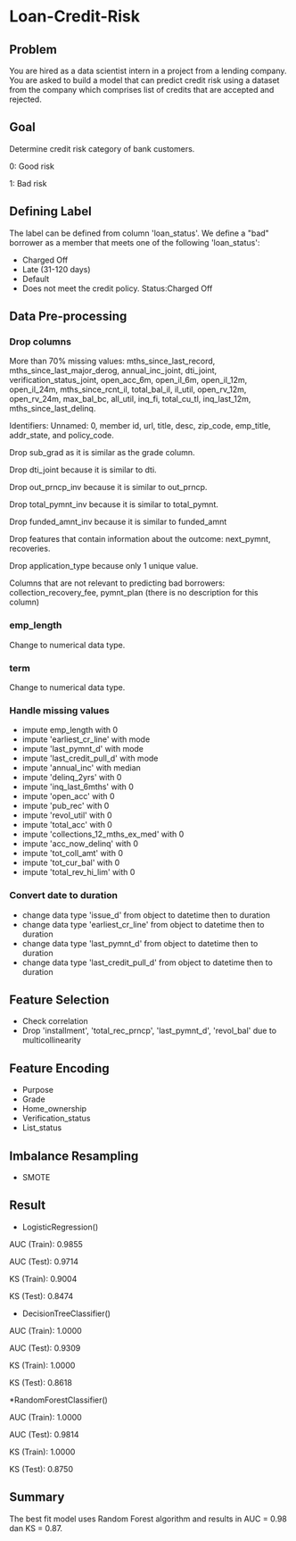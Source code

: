 # Loan-Credit-Risk

## Problem
You are hired as a data scientist intern in a project from a lending company. You are asked to build a model that can predict credit risk using a dataset from the company which comprises list of credits that are accepted and rejected.

## Goal
Determine credit risk category of bank customers.

0: Good risk

1: Bad risk

## Defining Label
The label can be defined from column 'loan_status'.
We define a "bad" borrower as a member that meets one of the following 'loan_status': 
- Charged Off
- Late (31-120 days)
- Default
- Does not meet the credit policy. Status:Charged Off

## Data Pre-processing
### Drop columns

More than 70% missing values: mths_since_last_record, mths_since_last_major_derog, annual_inc_joint, dti_joint, verification_status_joint, open_acc_6m, open_il_6m, open_il_12m, open_il_24m, mths_since_rcnt_il, total_bal_il, il_util, open_rv_12m, open_rv_24m, max_bal_bc, all_util, inq_fi, total_cu_tl, inq_last_12m, mths_since_last_delinq.

Identifiers: Unnamed: 0, member id, url, title, desc, zip_code, emp_title, addr_state, and policy_code.

Drop sub_grad as it is similar as the grade column.

Drop dti_joint because it is similar to dti.

Drop out_prncp_inv because it is similar to out_prncp.

Drop total_pymnt_inv because it is similar to total_pymnt.

Drop funded_amnt_inv because it is similar to funded_amnt

Drop features that contain information about the outcome: next_pymnt, recoveries.

Drop application_type because only 1 unique value.

Columns that are not relevant to predicting bad borrowers: collection_recovery_fee, pymnt_plan (there is no description for this column)

### emp_length
Change to numerical data type.

### term
Change to numerical data type.

### Handle missing values
- impute emp_length with 0
- impute 'earliest_cr_line' with mode
- impute 'last_pymnt_d'  with mode
- impute 'last_credit_pull_d' with mode
- impute 'annual_inc' with median
- impute 'delinq_2yrs' with 0
- impute 'inq_last_6mths' with 0
- impute 'open_acc' with 0
- impute 'pub_rec' with 0
- impute 'revol_util' with 0
- impute 'total_acc' with 0
- impute 'collections_12_mths_ex_med' with 0
- impute 'acc_now_delinq' with 0
- impute 'tot_coll_amt' with 0
- impute 'tot_cur_bal' with 0
- impute 'total_rev_hi_lim' with 0

### Convert date to duration
- change data type 'issue_d' from object to datetime then to duration
- change data type 'earliest_cr_line' from object to datetime then to duration
- change data type 'last_pymnt_d' from object to datetime then to duration
- change data type 'last_credit_pull_d' from object to datetime then to duration

## Feature Selection
- Check correlation
- Drop 'installment', 'total_rec_prncp', 'last_pymnt_d', 'revol_bal' due to multicollinearity

## Feature Encoding
- Purpose
- Grade
- Home_ownership
- Verification_status
- List_status

## Imbalance Resampling
- SMOTE

## Result
* LogisticRegression()

AUC (Train): 0.9855

AUC (Test): 0.9714

KS (Train): 0.9004

KS (Test): 0.8474

* DecisionTreeClassifier()

AUC (Train): 1.0000

AUC (Test): 0.9309

KS (Train): 1.0000

KS (Test): 0.8618

*RandomForestClassifier()

AUC (Train): 1.0000

AUC (Test): 0.9814

KS (Train): 1.0000

KS (Test): 0.8750

## Summary
The best fit model uses Random Forest algorithm and results in AUC = 0.98 dan KS = 0.87.
